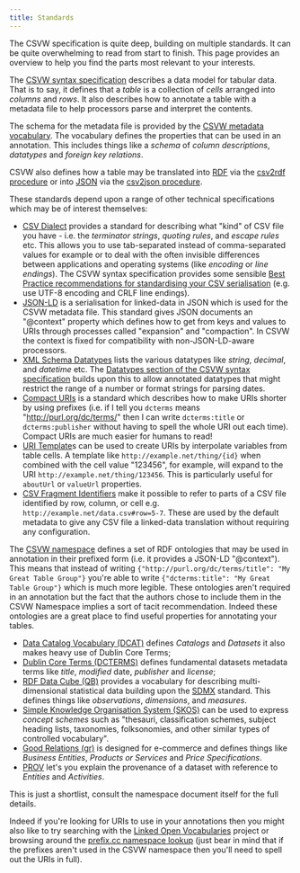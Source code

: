 ```yaml
---
title: Standards
---
```


The CSVW specification is quite deep, building on multiple standards. It can be quite overwhelming to read from start to finish. This page provides an overview to help you find the parts most relevant to your interests.

The [CSVW syntax specification](https://w3c.github.io/csvw/syntax/) describes a data model for tabular data. That is to say, it defines that a _table_ is a collection of _cells_ arranged into _columns_ and _rows_. It also describes how to annotate a table with a metadata file to help processors parse and interpret the contents.

The schema for the metadata file is provided by the [CSVW metadata vocabulary](https://w3c.github.io/csvw/metadata/). The vocabulary defines the properties that can be used in an annotation. This includes things like a _schema_ of _column descriptions_, _datatypes_ and _foreign key relations_.

CSVW also defines how a table may be translated into [RDF](https://www.w3.org/TR/rdf11-concepts/) via the [csv2rdf procedure](https://w3c.github.io/csvw/csv2rdf/) or into [JSON]() via the [csv2json procedure](https://w3c.github.io/csvw/csv2json/).

These standards depend upon a range of other technical specifications which may be of interest themselves:

- [CSV Dialect](http://dataprotocols.org/csv-dialect/) provides a standard for describing what "kind" of CSV file you have - i.e. the _terminator strings_, _quoting rules_, and _escape rules_ etc. This allows you to use tab-separated instead of comma-separated values for example or to deal with the often invisible differences between applications and operating systems (like _encoding_ or _line endings_). The CSVW syntax specification provides some sensible [Best Practice recommendations for standardising your CSV serialisation](https://w3c.github.io/csvw/syntax/#syntax) (e.g. use UTF-8 encoding and CRLF line endings).
- [JSON-LD](https://www.w3.org/TR/json-ld/) is a serialisation for linked-data in JSON which is used for the CSVW metadata file. This standard gives JSON documents an "@context" property which defines how to get from keys and values to URIs through processes called "expansion" and "compaction". In CSVW the context is fixed for compatibility with non-JSON-LD-aware processors.
- [XML Schema Datatypes](https://www.w3.org/TR/xmlschema11-2/) lists the various datatypes like _string_, _decimal_, and _datetime_ etc. The [Datatypes section of the CSVW syntax specification](https://w3c.github.io/csvw/syntax/#datatypes) builds upon this to allow annotated datatypes that might restrict the range of a number or format strings for parsing dates.
- [Compact URIs](https://www.w3.org/TR/curie/) is a standard which describes how to make URIs shorter by using prefixes (i.e. if I tell you `dcterms` means "http://purl.org/dc/terms/" then I can write `dcterms:title` or `dcterms:publisher` without having to spell the whole URI out each time). Compact URIs are much easier for humans to read!
- [URI Template](https://datatracker.ietf.org/doc/html/rfc6570)s can be used to create URIs by interpolate variables from table cells. A template like `http://example.net/thing/{id}` when combined with the cell value "123456", for example, will expand to the URI `http://example.net/thing/123456`. This is particularly useful for `aboutUrl` or `valueUrl` properties.
- [CSV Fragment Identifiers](https://www.rfc-editor.org/rfc/rfc7111) make it possible to refer to parts of a CSV file identified by row, column, or cell e.g. `http://example.net/data.csv#row=5-7`. These are used by the default metadata to give any CSV file a linked-data translation without requiring any configuration.

The [CSVW namespace](https://www.w3.org/ns/csvw) defines a set of RDF ontologies that may be used in annotation in their prefixed form (i.e. it provides a JSON-LD "@context"). This means that instead of writing `{"http://purl.org/dc/terms/title": "My Great Table Group"}` you're able to write `{"dcterms:title": "My Great Table Group"}` which is much more legible. These ontologies aren't required in an annotation but the fact that the authors chose to include them in the CSVW Namespace implies a sort of tacit recommendation. Indeed these ontologies are a great place to find useful properties for annotating your tables.

- [Data Catalog Vocabulary (DCAT)](https://www.w3.org/TR/vocab-dcat-2/) defines _Catalogs_ and _Datasets_ it also makes heavy use of Dublin Core Terms;
- [Dublin Core Terms (DCTERMS)](https://dublincore.org/specifications/dublin-core/dcmi-terms/) defines fundamental datasets metadata terms like _title_, _modified_ date, _publisher_ and _license_;
- [RDF Data Cube (QB)](https://www.w3.org/TR/vocab-data-cube/) provides a vocabulary for describing multi-dimensional statistical data building upon the [SDMX](https://sdmx.org/) standard. This defines things like _observations_, _dimensions_, and _measures_.
- [Simple Knowledge Organisation System (SKOS)](https://www.w3.org/TR/skos-primer/) can be used to express _concept schemes_ such as "thesauri, classification schemes, subject heading lists, taxonomies, folksonomies, and other similar types of controlled vocabulary".
- [Good Relations (gr)](http://www.heppnetz.de/ontologies/goodrelations/v1.html) is designed for e-commerce and defines things like _Business Entities_, _Products or Services_ and _Price Specifications_.
- [PROV](https://www.w3.org/TR/prov-primer/) let's you explain the provenance of a dataset with reference to _Entities_ and _Activities_.

This is just a shortlist, consult the namespace document itself for the full details.

Indeed if you're looking for URIs to use in your annotations then you might also like to try searching with the [Linked Open Vocabularies](https://lov.linkeddata.es/) project or browsing around the [prefix.cc namespace lookup](http://prefix.cc/) (just bear in mind that if the prefixes aren't used in the CSVW namespace then you'll need to spell out the URIs in full).